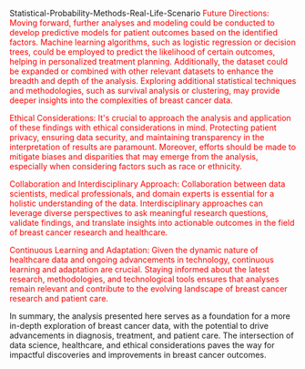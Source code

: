 Statistical-Probability-Methods-Real-Life-Scenario
<font color='red'>Future Directions: Moving forward, further analyses and modeling could be conducted to develop predictive models for patient outcomes based on the identified factors. Machine learning algorithms, such as logistic regression or decision trees, could be employed to predict the likelihood of certain outcomes, helping in personalized treatment planning. Additionally, the dataset could be expanded or combined with other relevant datasets to enhance the breadth and depth of the analysis. Exploring additional statistical techniques and methodologies, such as survival analysis or clustering, may provide deeper insights into the complexities of breast cancer data.</font>

<font color='red'>Ethical Considerations: It's crucial to approach the analysis and application of these findings with ethical considerations in mind. Protecting patient privacy, ensuring data security, and maintaining transparency in the interpretation of results are paramount. Moreover, efforts should be made to mitigate biases and disparities that may emerge from the analysis, especially when considering factors such as race or ethnicity.</font>

<font color='red'>Collaboration and Interdisciplinary Approach: Collaboration between data scientists, medical professionals, and domain experts is essential for a holistic understanding of the data. Interdisciplinary approaches can leverage diverse perspectives to ask meaningful research questions, validate findings, and translate insights into actionable outcomes in the field of breast cancer research and healthcare.</font>

<font color='red'>Continuous Learning and Adaptation: Given the dynamic nature of healthcare data and ongoing advancements in technology, continuous learning and adaptation are crucial. Staying informed about the latest research, methodologies, and technological tools ensures that analyses remain relevant and contribute to the evolving landscape of breast cancer research and patient care.</font>

In summary, the analysis presented here serves as a foundation for a more in-depth exploration of breast cancer data, with the potential to drive advancements in diagnosis, treatment, and patient care. The intersection of data science, healthcare, and ethical considerations paves the way for impactful discoveries and improvements in breast cancer outcomes.





